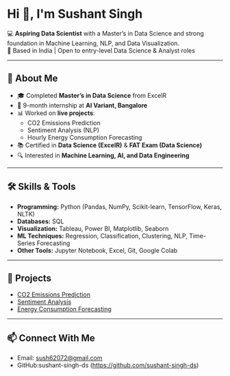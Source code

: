 # Hi 👋, I'm Sushant Singh  

💻 **Aspiring Data Scientist** with a Master’s in Data Science and strong foundation in Machine Learning, NLP, and Data Visualization.  
📍 Based in India | Open to entry-level Data Science & Analyst roles 

---

## 🚀 About Me  
- 🎓 Completed **Master’s in Data Science** from ExcelR  
- 🏢 9-month internship at **AI Variant, Bangalore**  
- 📊 Worked on **live projects**:  
  - CO2 Emissions Prediction  
  - Sentiment Analysis (NLP)  
  - Hourly Energy Consumption Forecasting  
- 📚 Certified in **Data Science (ExcelR)** & **FAT Exam (Data Science)**  
- 🔍 Interested in **Machine Learning, AI, and Data Engineering**  

---

## 🛠️ Skills & Tools  
- **Programming:** Python (Pandas, NumPy, Scikit-learn, TensorFlow, Keras, NLTK)  
- **Databases:** SQL  
- **Visualization:** Tableau, Power BI, Matplotlib, Seaborn  
- **ML Techniques:** Regression, Classification, Clustering, NLP, Time-Series Forecasting  
- **Other Tools:** Jupyter Notebook, Excel, Git, Google Colab  

---

## 📂 Projects  
- [CO2 Emissions Prediction](#)  
- [Sentiment Analysis](#)  
- [Energy Consumption Forecasting](#)  

---

## 📫 Connect With Me  
- Email: sush62072@gmail.com
- GitHub:sushant-singh-ds (https://github.com/sushant-singh-ds)
